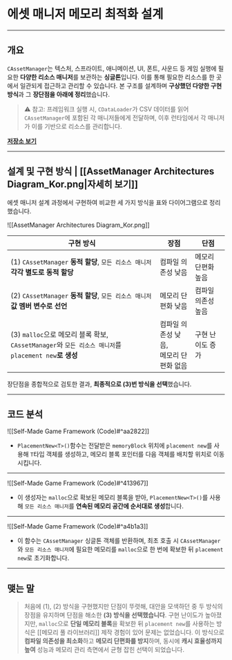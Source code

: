 # **에셋 매니저 메모리 최적화 설계**
---
## **개요**
`CAssetManager`는 텍스처, 스프라이트, 애니메이션, UI, 폰트, 사운드 등 게임 실행에 필요한 **다양한 리소스 매니저**를 보관하는 **싱글톤**입니다. 이를 통해 필요한 리소스를 한 곳에서 일관되게 접근하고 관리할 수 있습니다. 본 구조를 설계하며 **구상했던 다양한 구현 방식**과 그 **장단점을 아래에 정리**했습니다.

> ⚠️ 참고: 프레임워크 실행 시, `CDataLoader`가 CSV 데이터를 읽어 `CAssetManager`에 포함된 각 매니저들에게 전달하며, 이후 런타임에서 각 매니저가 이를 기반으로 리소스를 관리합니다.

[**저장소 보기**](https://github.com/Woo95/SDL2_Game_Framework/tree/main/Template/Client/Include/Manager/Data/Resource)

---
## **설계 및 구현 방식 | [[AssetManager Architectures Diagram_Kor.png|자세히 보기]]**
에셋 매니저 설계 과정에서 구현하여 비교한 세 가지 방식을 표와 다이어그램으로 정리했습니다.

![[AssetManager Architectures Diagram_Kor.png]]

| 구현 방식                                                                            | 장점                        | 단점         |
| -------------------------------------------------------------------------------- | ------------------------- | ---------- |
| (1) `CAssetManager` **동적 할당**, `모든 리소스 매니저` **각각 별도로 동적 할당**                     | 컴파일 의존성 낮음                | 메모리 단편화 높음 |
| (2) `CAssetManager` **동적 할당**, `모든 리소스 매니저` **값 멤버 변수로 선언**                      | 메모리 단편화 낮음                | 컴파일 의존성 높음 |
| (3) `malloc`으로 메모리 블록 확보, `CAssetManager`와 `모든 리소스 매니저`를 `placement new`**로 생성** | 컴파일 의존성 낮음,<br>메모리 단편화 없음 | 구현 난이도 증가  |

장단점을 종합적으로 검토한 결과, **최종적으로 (3)번 방식을 선택**했습니다.

---
## **코드 분석**
![[Self-Made Game Framework (Code)#^aa2822]]
- `PlacementNew<T>()`함수는 전달받은 `memoryBlock` 위치에 `placement new`를 사용해 `T`타입 객체를 생성하고, 메모리 블록 포인터를 다음 객체를 배치할 위치로 이동시킵니다.

---
![[Self-Made Game Framework (Code)#^413967]]
- 이 생성자는 `malloc`으로 확보된 메모리 블록을 받아, `PlacementNew<T>()`를 사용해 `모든 리소스 매니저`를 **연속된 메모리 공간에 순서대로 생성**합니다.

---
![[Self-Made Game Framework (Code)#^a4b1a3]]
- 이 함수는 `CAssetManager` 싱글톤 객체를 반환하며, 최초 호출 시 `CAssetManager`와 `모든 리소스 매니저`에 필요한 메모리를 `malloc`으로 한 번에 확보한 뒤 `placement new`로 초기화합니다.

---
## **맺는 말**
> 처음에 (1), (2) 방식을 구현했지만 단점이 뚜렷해, 대안을 모색하던 중 두 방식의 장점을 유지하며 단점을 해소한 **(3) 방식을 선택했습니다**. 구현 난이도가 높아졌지만, `malloc`으로 **단일 메모리 블록**을 확보한 뒤 `placement new`를 사용하는 방식은 [[메모리 풀 라이브러리]] 제작 경험이 있어 문제는 없었습니다. 이 방식으로 **컴파일 의존성을 최소화**하고 **메모리 단편화를 방지**하며, 동시에 **캐시 효율성까지 높여** 성능과 메모리 관리 측면에서 균형 잡힌 선택이 되었습니다.